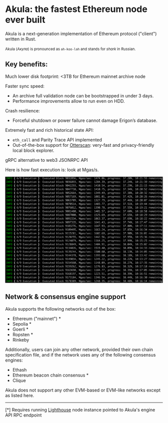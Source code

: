 # Akula: the fastest Ethereum node ever built

Akula is a next-generation implementation of Ethereum protocol ("client") written in Rust.

<small>Akula (_Акула_) is pronounced as `ah-koo-lah` and stands for _shark_ in Russian.</small>


## Key benefits:

Much lower disk footprint: <3TB for Ethereum mainnet archive node

Faster sync speed:
- An archive full validation node can be bootstrapped in under 3 days.
- Performance improvements allow to run even on HDD.

Crash resilience:
- Forceful shutdown or power failure cannot damage Erigon’s database.

Extremely fast and rich historical state API:
- `eth_call` and Parity Trace API implemented
- Out-of-the-box support for [Otterscan](https://otterscan.io): very-fast and privacy-friendly local block explorer.

gRPC alternative to web3 JSONRPC API

Here is how fast execution is: look at Mgas/s.

![](./images/readme-screenshot.png)

## Network & consensus engine support
Akula supports the following networks out of the box:
- Ethereum ("mainnet") *
- Sepolia *
- Goerli *
- Ropsten *
- Rinkeby

Additionally, users can join any other network, provided their own chain specification file, and if the network uses any of the following consensus engines:
- Ethash
- Ethereum beacon chain consensus *
- Clique

Akula does not support any other EVM-based or EVM-like networks except as listed here.

---
[*] Requires running [Lighthouse](https://github.com/sigp/lighthouse) node instance pointed to Akula's engine API RPC endpoint
